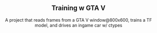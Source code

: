 <p align="center">
    <h2 align="center">Training w GTA V <Style="max-width:100%;"></h2>
</p>

<p align="center"> A project that reads frames from a GTA V window@800x600, trains a TF model, and drives an ingame car w/ ctypes</p>
